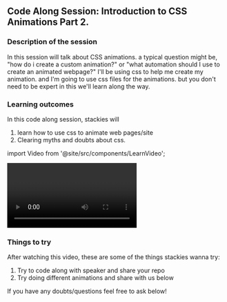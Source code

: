 ## Code Along Session: Introduction to CSS Animations Part 2.

### Description of the session

In this session will talk about CSS animations. a typical question might be, "how do i create a custom animation?" or "what automation should I use to create an animated webpage?"
I'll be using css to help me create my animation. and I'm going to use css files for the animations. but you don't need to be expert in this we'll learn along the way.

### Learning outcomes

In this code along session, stackies will

1. learn how to use css to animate web pages/site
2. Clearing myths and doubts about css.

import Video from '@site/src/components/LearnVideo';

<Video link="https://youtube.com/embed/35ate9LhuJw"></Video>


### Things to try

After watching this video, these are some of the things stackies wanna try:

1. Try to code along with speaker and share your repo
2. Try doing different animations and share with us below

If you have any doubts/questions feel free to ask below!

